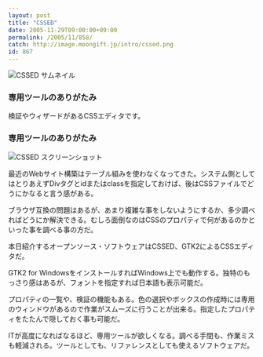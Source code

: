 ```yaml
---
layout: post
title: "CSSED"
date: 2005-11-29T09:00:00+09:00
permalink: /2005/11/858/
catch: http://image.moongift.jp/intro/cssed.png
id: 867
---
```

 ![CSSED サムネイル](http://image.moongift.jp/intro/cssed.s.png "CSSED サムネイル")
  

### 専用ツールのありがたみ
  
検証やウィザードがあるCSSエディタです。  
<!--more-->  

### 専用ツールのありがたみ
  

![CSSED スクリーンショット](http://image.moongift.jp/intro/cssed.png "CSSED スクリーンショット")

  

最近のWebサイト構築はテーブル組みを使わなくなってきた。システム側としてはとりあえずDivタグとidまたはclassを指定しておけば、後はCSSファイルでどうにかなると言う感がある。

  

ブラウザ互換の問題はあるが、あまり複雑な事をしないようにするか、多少調べればどうにか解決できる。むしろ面倒なのはCSSのプロパティで何があるのかといった事を調べる事の方だ。

  

本日紹介するオープンソース・ソフトウェアはCSSED、GTK2によるCSSエディタだ。

  

GTK2 for WindowsをインストールすればWindows上でも動作する。独特のもっさり感はあるが、フォントを指定すれば日本語も表示可能だ。

  

プロパティの一覧や、検証の機能もある。色の選択やボックスの作成時には専用のウィンドウがあるので作業がスムーズに行うことが出来る。指定したプロパティをたたんで隠しておく事も可能だ。

  

ITが高度になればなるほど、専用ツールが欲しくなる。調べる手間も、作業ミスも軽減される。ツールとしても、リファレンスとしても使えるソフトウェアだ。

